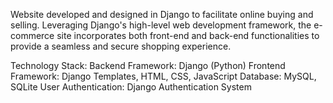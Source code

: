 Website developed and designed in Django to facilitate online
buying and selling. Leveraging Django's high-level web
development framework, the e-commerce site incorporates
both front-end and back-end functionalities to provide a
seamless and secure shopping experience.


Technology Stack: Backend Framework: Django (Python)
Frontend Framework: Django Templates, HTML, CSS,
JavaScript
Database: MySQL, SQLite
User Authentication: Django Authentication System
